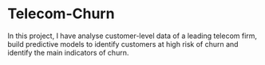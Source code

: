 # Telecom-Churn

In this project, I have analyse customer-level data of a leading telecom firm, build predictive models to identify customers at high risk of churn and identify the main indicators of churn.

 
